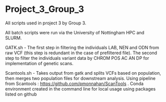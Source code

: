 # Project_3_Group_3

All scripts used in project 3 by Group 3.

All batch scripts were run via the University of Nottingham HPC and SLURM.

GATK.sh -
The first step in filtering the individuals LAB, NEN and ODN from raw VCF (this step is redundant in the case of prefiltered file). The second step to filter the individuals variant data by CHROM POS AC AN DP for implementation of genetic scans.

Scantools.sh - 
Takes output from gatk and splits VCFs based on population, then merges two population files for downstream analysis. 
Using pipeline from Scantools : https://github.com/pmonnahan/ScanTools .
Conda environment created in the command line for local usage using packages listed on github
